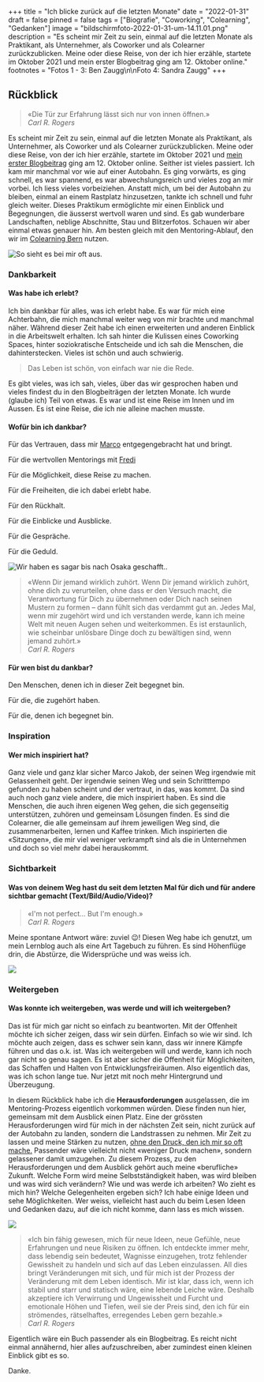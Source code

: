 +++
title = "Ich blicke zurück auf die letzten Monate"
date = "2022-01-31"
draft = false
pinned = false
tags = ["Biografie", "Coworking", "Colearning", "Gedanken"]
image = "bildschirmfoto-2022-01-31-um-14.11.01.png"
description = "Es scheint mir Zeit zu sein, einmal auf die letzten Monate als Praktikant, als Unternehmer, als Coworker und als Colearner zurückzublicken. Meine oder diese Reise, von der ich hier erzähle, startete im Oktober 2021 und mein erster Blogbeitrag ging am 12. Oktober online."
footnotes = "Fotos 1 - 3: Ben Zaugg\n\nFoto 4: Sandra Zaugg"
+++
## Rückblick

> «Die Tür zur Erfahrung lässt sich nur von innen öffnen.»\
> *Carl R. Rogers*

Es scheint mir Zeit zu sein, einmal auf die letzten Monate als Praktikant, als Unternehmer, als Coworker und als Colearner zurückzublicken. Meine oder diese Reise, von der ich hier erzähle, startete im Oktober 2021 und [mein erster Blogbeitrag](https://www.bensblog.ch/hallo-ich-bin-ben/) ging am 12. Oktober online. Seither ist vieles passiert. Ich kam mir manchmal vor wie auf einer Autobahn. Es ging vorwärts, es ging schnell, es war spannend, es war abwechslungsreich und vieles zog an mir vorbei. Ich liess vieles vorbeiziehen. Anstatt mich, um bei der Autobahn zu bleiben, einmal an einem Rastplatz hinzusetzen, tankte ich schnell und fuhr gleich weiter. Dieses Praktikum ermöglichte mir einen Einblick und Begegnungen, die äusserst wertvoll waren und sind. Es gab wunderbare Landschaften, neblige Abschnitte, Stau und Blitzerfotos. Schauen wir aber einmal etwas genauer hin. Am besten gleich mit den Mentoring-Ablauf, den wir im [Colearning Bern](https://www.colearningbern.ch/) nutzen. 

![So sieht es bei mir oft aus. ](img_4536.jpg)

### Dankbarkeit

#### Was habe ich erlebt?

Ich bin dankbar für alles, was ich erlebt habe. Es war für mich eine Achterbahn, die mich manchmal weiter weg von mir brachte und manchmal näher. Während dieser Zeit habe ich einen erweiterten und anderen Einblick in die Arbeitswelt erhalten. Ich sah hinter die Kulissen eines Coworking Spaces, hinter soziokratische Entscheide und ich sah die Menschen, die dahinterstecken. Vieles ist schön und auch schwierig. 

> Das Leben ist schön, von einfach war nie die Rede. 

Es gibt vieles, was ich sah, vieles, über das wir gesprochen haben und vieles findest du in den Blogbeiträgen der letzten Monate. Ich wurde (glaube ich) Teil von etwas. Es war und ist eine Reise im Innen und im Aussen. Es ist eine Reise, die ich nie alleine machen musste. 

#### Wofür bin ich dankbar?

Für das Vertrauen, dass mir [Marco](https://www.marcojakob.blog/) entgegengebracht hat und bringt. 

Für die wertvollen Mentorings mit [Fredi](https://www.fredizumbrunn.ch/)

Für die Möglichkeit, diese Reise zu machen.

Für die Freiheiten, die ich dabei erlebt habe.

Für den Rückhalt.

Für die Einblicke und Ausblicke.

Für die Gespräche.

Für die Geduld.

![Wir haben es sagar bis nach Osaka geschafft..](img_3782.jpg)

> «Wenn Dir jemand wirklich zuhört. Wenn Dir jemand wirklich zuhört, ohne dich zu verurteilen, ohne dass er den Versuch macht, die Verantwortung für Dich zu übernehmen oder Dich nach seinen Mustern zu formen – dann fühlt sich das verdammt gut an. Jedes Mal, wenn mir zugehört wird und ich verstanden werde, kann ich meine Welt mit neuen Augen sehen und weiterkommen. Es ist erstaunlich, wie scheinbar unlösbare Dinge doch zu bewältigen sind, wenn jemand zuhört.»\
> *Carl R. Rogers*

#### Für wen bist du dankbar?

Den Menschen, denen ich in dieser Zeit begegnet bin. 

Für die, die zugehört haben.

Für die, denen ich begegnet bin.

### Inspiration

#### Wer mich inspiriert hat?

Ganz viele und ganz klar sicher Marco Jakob, der seinen Weg irgendwie mit Gelassenheit geht. Der irgendwie seinen Weg und sein Schritttempo gefunden zu haben scheint und der vertraut, in das, was kommt. Da sind auch noch ganz viele andere, die mich inspiriert haben. Es sind die Menschen, die auch ihren eigenen Weg gehen, die sich gegenseitig unterstützen, zuhören und gemeinsam Lösungen finden. Es sind die Colearner, die alle gemeinsam auf ihrem jeweiligen Weg sind, die zusammenarbeiten, lernen und Kaffee trinken. Mich inspirierten die «Sitzungen», die mir viel weniger verkrampft sind als die in Unternehmen und doch so viel mehr dabei herauskommt.

### Sichtbarkeit

#### Was von deinem Weg hast du seit dem letzten Mal für dich und für andere sichtbar gemacht (Text/Bild/Audio/Video)?

> «I'm not perfect… But I'm enough.»\
> *Carl R. Rogers*

Meine spontane Antwort wäre: zuviel 😉! Diesen Weg habe ich genutzt, um mein Lernblog auch als eine Art Tagebuch zu führen. Es sind Höhenflüge drin, die Abstürze, die Widersprüche und was weiss ich. 

![](img_4533.jpg)

### Weitergeben

#### Was konnte ich weitergeben, was werde und will ich weitergeben?

Das ist für mich gar nicht so einfach zu beantworten. Mit der Offenheit möchte ich sicher zeigen, dass wir sein dürfen. Einfach so wie wir sind. Ich möchte auch zeigen, dass es schwer sein kann, dass wir innere Kämpfe führen und das o.k. ist. Was ich weitergeben will und werde, kann ich noch gar nicht so genau sagen. Es ist aber sicher die Offenheit für Möglichkeiten, das Schaffen und Halten von Entwicklungsfreiräumen. Also eigentlich das, was ich schon lange tue. Nur jetzt mit noch mehr Hintergrund und Überzeugung. 

In diesem Rückblick habe ich die **Herausforderungen** ausgelassen, die im Mentoring-Prozess eigentlich vorkommen würden. Diese finden nun hier, gemeinsam mit dem Ausblick einen Platz. Eine der grössten Herausforderungen wird für mich in der nächsten Zeit sein, nicht zurück auf der Autobahn zu landen, sondern die Landstrassen zu nehmen. Mir Zeit zu lassen und meine Stärken zu nutzen, [ohne den Druck, den ich mir so oft mache.](https://www.bensblog.ch/irgendwie-ist-da-noch-mehr/) Passender wäre vielleicht nicht «weniger Druck machen», sondern gelassener damit umzugehen. Zu diesem Prozess, zu den Herausforderungen und dem Ausblick gehört auch meine «berufliche» Zukunft. Welche Form wird meine Selbstständigkeit haben, was wird bleiben und was wird sich verändern? Wie und was werde ich arbeiten? Wo zieht es mich hin? Welche Gelegenheiten ergeben sich? Ich habe einige Ideen und sehe Möglichkeiten. Wer weiss, vielleicht hast auch du beim Lesen Ideen und Gedanken dazu, auf die ich nicht komme, dann lass es mich wissen.

![](b15b99e2-08e5-47e8-9bd2-cee4a17e0449.jpg)

> «Ich bin fähig gewesen, mich für neue Ideen, neue Gefühle, neue Erfahrungen und neue Risiken zu öffnen. Ich entdeckte immer mehr, dass lebendig sein bedeutet, Wagnisse einzugehen, trotz fehlender Gewissheit zu handeln und sich auf das Leben einzulassen. All dies bringt Veränderungen mit sich, und für mich ist der Prozess der Veränderung mit dem Leben identisch. Mir ist klar, dass ich, wenn ich stabil und starr und statisch wäre, eine lebende Leiche wäre. Deshalb akzeptiere ich Verwirrung und Ungewissheit und Furcht und emotionale Höhen und Tiefen, weil sie der Preis sind, den ich für ein strömendes, rätselhaftes, erregendes Leben gern bezahle.»\
> *Carl R. Rogers*

Eigentlich wäre ein Buch passender als ein Blogbeitrag. Es reicht nicht einmal annähernd, hier alles aufzuschreiben, aber zumindest einen kleinen Einblick gibt es so.

Danke.